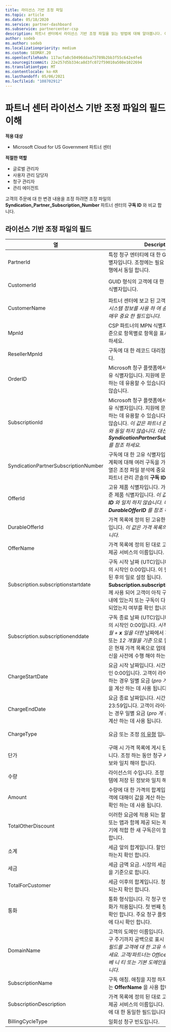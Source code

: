 ```yaml
---
title: 라이선스 기반 조정 파일
ms.topic: article
ms.date: 05/18/2020
ms.service: partner-dashboard
ms.subservice: partnercenter-csp
description: 파트너 센터에서 라이선스 기반 조정 파일을 읽는 방법에 대해 알아봅니다. 이 문서에서는 라이선스 기반 정찰 파일에 있는 각 필드의 의미에 대해 설명 합니다.
author: sodeb
ms.author: sodeb
ms.localizationpriority: medium
ms.custom: SEOMAY.20
ms.openlocfilehash: 117acfa8c50496ddaa75789b2bb3f55c642e4fe6
ms.sourcegitcommit: 22e257d5b334ca8d3fc072f59010a508e1022694
ms.translationtype: MT
ms.contentlocale: ko-KR
ms.lasthandoff: 05/06/2021
ms.locfileid: "108702912"
---
```

# <a name="understand-the-fields-in-partner-center-license-based-reconciliation-files"></a>파트너 센터 라이선스 기반 조정 파일의 필드 이해

**적용 대상**

- Microsoft Cloud for US Government 파트너 센터

**적절한 역할**

- 글로벌 관리자
- 사용자 관리 담당자
- 청구 관리자
- 관리 에이전트

고객의 주문에 대 한 변경 내용을 조정 하려면 조정 파일의 **Syndication_Partner_Subscription_Number** 파트너 센터의 **구독 ID** 와 비교 합니다.

## <a name="fields-in-license-based-reconciliation-files"></a>라이선스 기반 조정 파일의 필드

| 열 | Description | 샘플 값 |
| ------ | ----------- | ------------ |
| PartnerId | 특정 청구 엔터티에 대 한 GUID 형식의 고유 식별자입니다. 조정에는 필요 하지 않습니다. 모든 행에서 동일 합니다. | *8ddd03642-테스트-테스트* |
| CustomerId | GUID 형식의 고객에 대 한 고유한 Microsoft 식별자입니다. | *12ABCD34-001A-BCD2-987C-3210ABCD5678* |
| CustomerName | 파트너 센터에 보고 된 고객의 조직 이름입니다. *시스템 정보를 사용 하 여 송장을 조정 하기 위한 매우 중요 한 필드입니다.* | *테스트 고객 A* |
| MpnId | CSP 파트너의 MPN 식별자입니다. 파트너를 기준으로 항목별로 항목을 표시 하 [는 방법을](use-the-reconciliation-files.md#itemize-reconciliation-files-by-partner)참조 하세요. | *4390934* |
| ResellerMpnId | 구독에 대 한 레코드 대리점의 MPN 식별자입니다.  |
| OrderID | Microsoft 청구 플랫폼에서 사용되는 주문의 고유 식별자입니다. 지원에 문의할 때 주문을 식별 하는 데 유용할 수 있습니다. 조정에 사용 되지 않습니다. | *566890604832738111* |
| SubscriptionId | Microsoft 청구 플랫폼에서 사용되는 구독의 고유 식별자입니다. 지원에 문의할 때 구독을 식별 하는 데 유용할 수 있습니다. 조정에 사용 되지 않습니다. *이 값은 파트너 관리 콘솔의 **구독 ID** 와 동일 하지 않습니다. 대신 **SyndicationPartnerSubscriptionNumber** 를 참조 하세요.* | *usCBMgAAAAAAAAIA* |
| SyndicationPartnerSubscriptionNumber | 구독에 대 한 고유 식별자입니다. 고객은 동일한 계획에 대해 여러 구독을 가질 수 있습니다. 이 열은 조정 파일 분석에 중요 합니다. 이 필드는 파트너 관리 콘솔의 **구독 ID** 에 매핑됩니다. | *fb977ab5-24c8d9591708* |
| OfferId | 고유 제품 식별자입니다. 가격 목록에 정의 된 표준 제품 식별자입니다. *이 값은 가격 목록의 **제품 ID** 와 일치 하지 않습니다. 대신 **DurableOfferID** 를 참조 하세요.* | *FE616D64-E9A8-40EF-843F-152E9BBEF3D1* |
| DurableOfferId | 가격 목록에 정의 된 고유한 지 속성 제공 식별자입니다. *이 값은 가격 목록의 **제품 ID** 와 일치 합니다.* | *1017D7F3-6D7F-4BFA-BDD8-79BC8F104E0C* |
| OfferName | 가격 목록에 정의 된 대로 고객이 구매한 서비스 제공 서비스의 이름입니다. | *Microsoft Office 365 (E3 계획)* |
| Subscription.subscriptionstartdate | 구독 시작 날짜 (UTC)입니다. 시간은 항상 하루의 시작인 0:00입니다. 이 필드는 주문이 제출 된 후의 일로 설정 됩니다. **Subscription.subscriptionenddate** 와 함께 사용 되어 고객이 아직 구독의 첫 번째 연도 내에 있는지 또는 구독이 다음 연도에 대해 갱신 되었는지 여부를 확인 합니다. | *2/1/2019 0:00* |
| Subscription.subscriptionenddate | 구독 종료 날짜 (UTC)입니다. 시간은 항상 하루의 시작인 0:00입니다. *시작 날짜 로부터 12 개월 + **x** 일을 더한* 날짜에서 파트너의 청구 날짜 또는 *12 개월을 기준* 으로 합니다. 갱신 시 가격은 현재 가격 목록으로 업데이트 됩니다. 자동 갱신을 사전에 수행 해야 하는 고객 통신 | *2/1/2019 0:00* |
| ChargeStartDate | 요금 시작 날짜입니다. 시간은 항상 하루의 시작인 0:00입니다. 고객이 라이선스 번호를 변경 하는 경우 일별 요금 (*pro 게 유리 하도록* 요금)을 계산 하는 데 사용 됩니다. | *2/1/2019 0:00* |
| ChargeEndDate | 요금 종료 날짜입니다. 시간은 항상 일의 끝 인 23:59입니다. 고객이 라이선스 번호를 변경 하는 경우 일별 요금 (*pro 게 유리 하도록* 요금)을 계산 하는 데 사용 됩니다. | *2/28/2019 23:59* |
| ChargeType | 요금 또는 조정 [의 유형](recon-file-charge-types.md) 입니다. | [요금 청구 유형](recon-file-charge-types.md)을 참조 하세요. |
| 단가 | 구매 시 가격 목록에 게시 된 라이선스 당 가격입니다. 조정 하는 동안 청구 시스템에 저장 된 정보와 일치 해야 합니다. | *6.82* |
| 수량 | 라이선스의 수입니다. 조정 하는 동안 청구 시스템에 저장 된 정보와 일치 해야 합니다. | *2* |
| Amount | 수량에 대 한 가격의 합계입니다. 금액 계산이 고객에 대해이 값을 계산 하는 방법과 일치 하는지 확인 하는 데 사용 됩니다. | *13.32* |
| TotalOtherDiscount | 이러한 요금에 적용 되는 할인 금액입니다. 역량 또는 맵과 함께 제공 되는 제품 라이선스 또는 동기에 적합 한 새 구독은이 열에 할인 금액을 포함 합니다. | *2.32* |
| 소계 | 세금 앞의 합계입니다. 할인이 예상 합계와 일치 하는지 확인 합니다. | *11* |
| 세금 | 세금 금액 요금. 시장의 세금 규칙 및 특정 상황을 기준으로 합니다. | *0* |
| TotalForCustomer | 세금 이후의 합계입니다. 청구서에 세금이 부과 되는지 확인 합니다. | *11* |
| 통화 | 통화 형식입니다. 각 청구 엔터티에는 하나의 통화가 적용됩니다. 첫 번째 청구서와 일치 하는지 확인 합니다. 주요 청구 플랫폼을 업데이트 한 후에 다시 확인 합니다. | *EUR* |
| DomainName | 고객의 도메인 이름입니다. 이 필드는 두 번째 청구 주기까지 공백으로 표시 될 수 있습니다. *이 필드를 고객에 대 한 고유 식별자로 사용 하지 마세요. 고객/파트너는 Office 365 포털을 통해 베 니 티 또는 기본 도메인을 업데이트할 수 있습니다.* | *example.onmicrosoft.com* |
| SubscriptionName | 구독 애칭. 애칭을 지정 하지 않으면 파트너 센터는 **OfferName** 을 사용 합니다. | *PROJECT ONLINE* |
| SubscriptionDescription | 가격 목록에 정의 된 대로 고객이 구매한 서비스 제공 서비스의 이름입니다. 이는 **OfferName** 에 대 한 동일한 필드입니다. | *PROJECT ONLINE PREMIUM WITHOUT PROJECT CLIENT* |
| BillingCycleType | 일회성 청구 빈도입니다.| *매월* |
